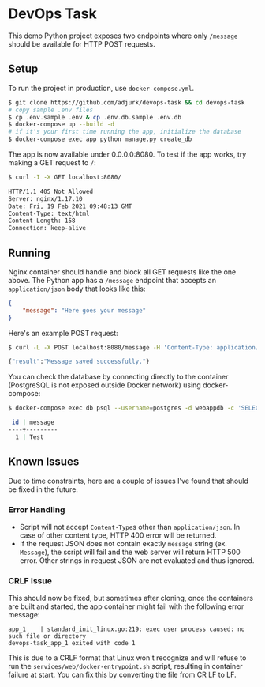 # DevOps Task

This demo Python project exposes two endpoints where only `/message` should be available for HTTP POST requests.

## Setup

To run the project in production, use `docker-compose.yml`.

```bash
$ git clone https://github.com/adjurk/devops-task && cd devops-task
# copy sample .env files
$ cp .env.sample .env & cp .env.db.sample .env.db
$ docker-compose up --build -d
# if it's your first time running the app, initialize the database
$ docker-compose exec app python manage.py create_db
```

The app is now available under 0.0.0.0:8080. To test if the app works, try making a GET request to `/`:

```bash
$ curl -I -X GET localhost:8080/

HTTP/1.1 405 Not Allowed
Server: nginx/1.17.10
Date: Fri, 19 Feb 2021 09:48:13 GMT
Content-Type: text/html
Content-Length: 158
Connection: keep-alive
```

## Running

Nginx container should handle and block all GET requests like the one above. The Python app has a `/message` endpoint that accepts an `application/json` body that looks like this:

```json
{
    "message": "Here goes your message"
}
```

Here's an example POST request:

```bash
$ curl -L -X POST localhost:8080/message -H 'Content-Type: application/json' -d '{ "message": "Test" }'

{"result":"Message saved successfully."}
```

You can check the database by connecting directly to the container (PostgreSQL is not exposed outside Docker network) using docker-compose:

```bash
$ docker-compose exec db psql --username=postgres -d webappdb -c 'SELECT * FROM message;'

 id | message
----+---------
  1 | Test
```

## Known Issues

Due to time constraints, here are a couple of issues I've found that should be fixed in the future.

### Error Handling

- Script will not accept `Content-Type`s other than `application/json`. In case of other content type, HTTP 400 error will be returned.
- If the request JSON does not contain exactly `message` string (ex. `Message`), the script will fail and the web server will return HTTP 500 error. Other strings in request JSON are not evaluated and thus ignored.

### CRLF Issue

This should now be fixed, but sometimes after cloning, once the containers are built and started, the app container might fail with the following error message:

```
app_1    | standard_init_linux.go:219: exec user process caused: no such file or directory
devops-task_app_1 exited with code 1
```

This is due to a CRLF format that Linux won't recognize and will refuse to run the `services/web/docker-entrypoint.sh` script, resulting in container failure at start. You can fix this by converting the file from CR LF to LF.
